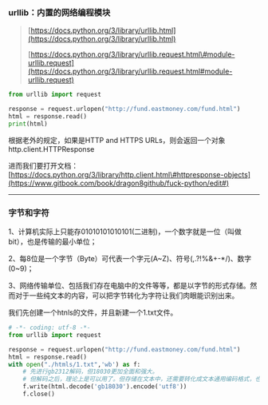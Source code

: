 ### urllib：内置的网络编程模块

> [https://docs.python.org/3/library/urllib.html](https://docs.python.org/3/library/urllib.html)
>
> [https://docs.python.org/3/library/urllib.request.html\#module-urllib.request](https://docs.python.org/3/library/urllib.request.html#module-urllib.request)

```py
from urllib import request

response = request.urlopen("http://fund.eastmoney.com/fund.html")
html = response.read()
print(html)
```

根据老外的规定，如果是HTTP and HTTPS URLs，则会返回一个对象 http.client.HTTPResponse

进而我们要打开文档：[https://docs.python.org/3/library/http.client.html\#httpresponse-objects](https://www.gitbook.com/book/dragon8github/fuck-python/edit#)

---

### 字节和字符

1、计算机实际上只能存01010101010101\(二进制\)，一个数字就是一位（叫做bit），也是传输的最小单位；

2、每8位是一个字节（Byte）可代表一个字元\(A~Z\)、符号\(,.?!%&+-\*/\)、数字\(0~9\)；

3、网络传输单位、包括我们存在电脑中的文件等等，都是以字节的形式存储。然而对于一些纯文本的内容，可以把字节转化为字符让我们肉眼能识别出来。

我们先创建一个htnls的文件，并且新建一个1.txt文件。

```py
# -*- coding: utf-8 -*-
from urllib import request

response = request.urlopen("http://fund.eastmoney.com/fund.html")
html = response.read()
with open("./htmls/1.txt",'wb') as f:
    # 先进行gb2312解码，但18030更加全面和强大。
    # 但解码之后，理论上是可以用了。但存储在文本中，还需要转化成文本通用编码格式，也就是utf8.不要问什么。
    f.write(html.decode('gb18030').encode('utf8'))
    f.close()
```



